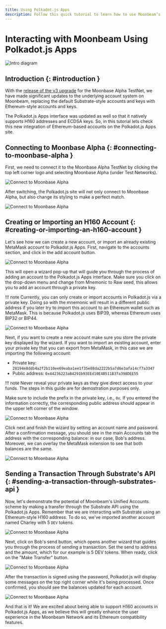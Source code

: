```yaml
---
title: Using Polkadot.js Apps
description: Follow this quick tutorial to learn how to use Moonbeam’s Ethereum-standard H160 addresses with Substrate-based apps like Polkadot.js.
---
```


# Interacting with Moonbeam Using Polkadot.js Apps

![Intro diagram](/images/polkadotjs/polkadotjs-banner.png)

## Introduction {: #introduction } 

With the [release of the v3 upgrade](https://www.purestake.com/news/moonbeam-network-upgrades-account-structure-to-match-ethereum/) for the Moonbase Alpha TestNet, we have made significant updates to the underlying account system on Moonbeam, replacing the default Substrate-style accounts and keys with Ethereum-style accounts and keys.

The Polkadot.js Apps interface was updated as well so that it natively supports H160 addresses and ECDSA keys. So, in this tutorial lets check this new integration of Ethereum-based accounts on the Polkadot.js Apps site.

## Connecting to Moonbase Alpha {: #connecting-to-moonbase-alpha } 

First, we need to connect it to the Moonbase Alpha TestNet by clicking the top left corner logo and selecting Moonbase Alpha (under Test Networks).

![Connect to Moonbase Alpha](/images/polkadotjs/polkadotjs-app1.png)

After switching, the Polkadot.js site will not only connect to Moonbase Alpha, but also change its styling to make a perfect match.

![Connect to Moonbase Alpha](/images/polkadotjs/polkadotjs-app2.png)

## Creating or Importing an H160 Account {: #creating-or-importing-an-h160-account } 

Let's see how we can create a new account, or import an already existing MetaMask account to Polkadot.js Apps. First, navigate to the accounts section, and click in the add account button.

![Connect to Moonbase Alpha](/images/polkadotjs/polkadotjs-app3.png)

This will open a wizard pop-up that will guide you through the process of adding an account to the Polkadot.js Apps interface. Make sure you click on the drop-down menu and change from Mnemonic to Raw seed, this allows you to add an account through a private key.

!!! note
    Currently, you can only create or import accounts in Polkadot.js via a private key. Doing so with the mnemonic will result in a different public address if you later try to import this account to an Ethereum wallet such as MetaMask. This is because Polkadot.js uses BIP39, whereas Ethereum uses BIP32 or BIP44.

![Connect to Moonbase Alpha](/images/polkadotjs/polkadotjs-app4.png)

Next, if you want to create a new account make sure you store the private key displayed by the wizard. If you want to import an existing account, enter your private key that you can export from MetaMask, in this case we are importing the following account:

- Private key: `28194e8ddb4a2f2b110ee69eaba1ee1f35e88da2222b5a7d6e3afa14cf7a3347`
- Public address: `0x44236223aB4291b93EEd10E4B511B37a398DEE55` 

!!! note
    Never reveal your private keys as they give direct access to your funds. The steps in this guide are for demostration purposes only. 
    
Make sure to include the prefix in the private key, i.e., `0x`. If you entered the information correctly, the corresponding public address should appear in the upper left corner of the window.

![Connect to Moonbase Alpha](/images/polkadotjs/polkadotjs-app5.png)

Click next and finish the wizard by setting an account name and password. After a confirmation message, you should see in the main Accounts tab the address with the corresponding balance: in our case, Bob's address. Moreover, we can overlay the MetaMask extension to see that both balances are the same.

![Connect to Moonbase Alpha](/images/polkadotjs/polkadotjs-app6.png)

## Sending a Transaction Through Substrate's API {: #sending-a-transaction-through-substrates-api } 

Now, let's demonstrate the potential of Moonbeam's Unified Accounts scheme by making a transfer through the Substrate API using the Polkadot.js Apps. Remember that we are interacting with Substrate using an Ethereum-style H160 address. To do so, we've imported another account named Charley with 5 `DEV` tokens.

![Connect to Moonbase Alpha](/images/polkadotjs/polkadotjs-app7.png)

Next, click on Bob's send button, which opens another wizard that guides you through the process of sending a transaction. Set the send to address and the amount, which for our example is 5 DEV tokens. When ready, click on the "Make Transfer" button.

![Connect to Moonbase Alpha](/images/polkadotjs/polkadotjs-app8.png)

After the transaction is signed using the password, Polkadot.js will display some messages on the top right corner while it's being processed. Once confirmed, you should see the balances updated for each account.

![Connect to Moonbase Alpha](/images/polkadotjs/polkadotjs-app8.png)

And that is it! We are excited about being able to support H160 accounts in Polkadot.js Apps, as we believe this will greatly enhance the user experience in the Moonbeam Network and its Ethereum compatibility features.

